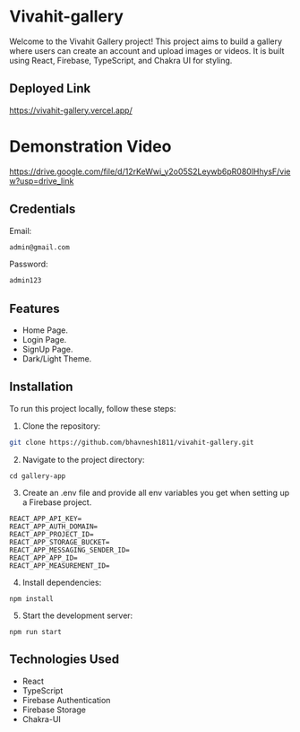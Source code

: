 # Vivahit-gallery

Welcome to the Vivahit Gallery project! This project aims to build a gallery where users can create an account and upload images or videos. It is built using React, Firebase, TypeScript, and Chakra UI for styling.

## Deployed Link
https://vivahit-gallery.vercel.app/

# Demonstration Video
https://drive.google.com/file/d/12rKeWwi_y2o05S2Leywb6pR080lHhysF/view?usp=drive_link

## Credentials
Email:
  ```bash
  admin@gmail.com
  ```
Password:
  ```bash
 admin123
  ```

## Features

- Home Page.
- Login Page.
- SignUp Page.
- Dark/Light Theme.

## Installation

To run this project locally, follow these steps:

1. Clone the repository:

```bash
git clone https://github.com/bhavnesh1811/vivahit-gallery.git
```

2. Navigate to the project directory:

```
cd gallery-app
```

3. Create an .env file and provide all env variables you get when setting up a Firebase project.
```
REACT_APP_API_KEY=
REACT_APP_AUTH_DOMAIN=
REACT_APP_PROJECT_ID=
REACT_APP_STORAGE_BUCKET=
REACT_APP_MESSAGING_SENDER_ID=
REACT_APP_APP_ID=
REACT_APP_MEASUREMENT_ID=
```

4. Install dependencies:

```
npm install
```

5. Start the development server:

```
npm run start
```


## Technologies Used

- React
- TypeScript
- Firebase Authentication
- Firebase Storage
- Chakra-UI

